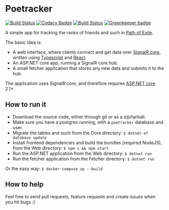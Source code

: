 # Poetracker

[![Build Status](https://travis-ci.org/dhedegaard/poetracker.svg?branch=master)](https://travis-ci.org/dhedegaard/poetracker)
[![Codacy Badge](https://api.codacy.com/project/badge/Grade/3d78afbdef7f44669e34d79a2483a9eb)](https://www.codacy.com/app/dhedegaard/poetracker?utm_source=github.com&amp;utm_medium=referral&amp;utm_content=dhedegaard/poetracker&amp;utm_campaign=Badge_Grade)
[![Build Status](https://dev.azure.com/dhedegaard/personlig/_apis/build/status/dhedegaard.poetracker?branchName=master)](https://dev.azure.com/dhedegaard/personlig/_build/latest?definitionId=2?branchName=master)
[![Greenkeeper badge](https://badges.greenkeeper.io/dhedegaard/poetracker.svg)](https://greenkeeper.io/)

A simple app for tracking the ranks of friends and such in [Path of Exile](https://www.pathofexile.com).

The basic idea is:

- A web interface, where clients connect and get data over [SignalR core](https://github.com/aspnet/SignalR), written using [Typescript](http://www.typescriptlang.org/) and [React](https://reactjs.org/).
- An ASP.NET core app, running a SignalR core hub.
- A small fetcher application that stores any new data and submits it to the hub.

The application uses SignalR core, and therefore requires [ASP.NET core](https://github.com/aspnet/Home) 2.1+.

## How to run it

- Download the source code, either through git or as a zip/tarball.
- Make sure you have a postgres running, with a `poetracker` database and user.
- Migrate the tables and such from the Core directory: `$ dotnet ef database update`
- Install frontend dependencies and build the bundles (required NodeJS), from the Web directory: `$ npm i && npm start`
- Run the ASP.NET application from the Web directory: `$ dotnet run`
- Run the fetcher application from the Fetcher directory: `$ dotnet run`

Or the easy way: `$ docker-compose up --build`

## How to help

Feel free to send pull requests, feature requests and create issues when you hit bugs :)
